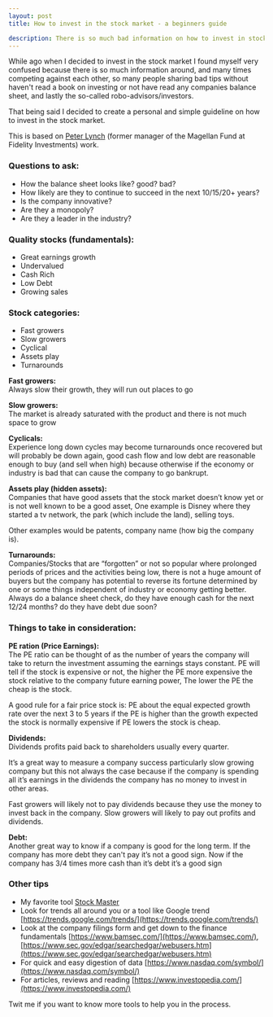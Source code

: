 ```yaml
---
layout: post
title: How to invest in the stock market - a beginners guide

description: There is so much bad information on how to invest in stock market causing a lot of confusion for people that want to get started in investing that I decided to create a guideline for beginners based on Peter Lynch work.
---
```


While ago when I decided to invest in the stock market I found myself very confused because there is so much information around, and many times competing against each other, so many people sharing bad tips without haven't read a book on investing or not have read any companies balance sheet, and lastly the so-called robo-advisors/investors.

That being said I decided to create a personal and simple guideline on how to invest in the stock market.

This is based on [Peter Lynch](https://en.wikipedia.org/wiki/Peter_Lynch) (former manager of the Magellan Fund at Fidelity Investments) work.

### Questions to ask:
* How the balance sheet looks like? good? bad?
* How likely are they to continue to succeed in the next 10/15/20+ years?
* Is the company innovative?
* Are they a monopoly?
* Are they a leader in the industry?

### Quality stocks (fundamentals):
* Great earnings growth
* Undervalued
* Cash Rich
* Low Debt
* Growing sales

### Stock categories:
* Fast growers
* Slow growers
* Cyclical
* Assets play
* Turnarounds

__Fast growers:__ <br>
Always slow their growth, they will run out places to go

__Slow growers:__ <br>
The market is already saturated with the product and there is not much space to grow

__Cyclicals:__ <br>
Experience long down cycles may become turnarounds once recovered but will probably be down again, good cash flow and low debt are reasonable enough to buy (and sell when high) because otherwise if the economy or industry is bad that can cause the company to go bankrupt.

__Assets play (hidden assets):__ <br>
Companies that have good assets that the stock market doesn’t know yet or is not well known to be a good asset, One example is Disney where they started a tv network, the park (which include the land), selling toys.

Other examples would be patents, company name (how big the company is).

__Turnarounds:__ <br>
Companies/Stocks that are “forgotten” or not so popular where prolonged periods of prices and the activities being low, there is not a huge amount of buyers but the company has potential to reverse its fortune determined by one or some things independent of industry or economy getting better. Always do a balance sheet check, do they have enough cash for the next 12/24 months? do they have debt due soon?

### Things to take in consideration:

__PE ration (Price Earnings):__ <br>
The PE ratio can be thought of as the number of years the company will take to return the investment assuming the earnings stays constant.
PE will tell if the stock is expensive or not, the higher the PE more expensive the stock relative to the company future earning power, The lower the PE the cheap is the stock.

A good rule for a fair price stock is: PE about the equal expected growth rate over the next 3 to 5 years if the PE is higher than the growth expected the stock is normally expensive if PE lowers the stock is cheap.

__Dividends:__ <br>
Dividends profits paid back to shareholders usually every quarter.

It’s a great way to measure a company success particularly slow growing company but this not always the case because if the company is spending all it’s earnings in the dividends the company has no money to invest in other areas.

Fast growers will likely not to pay dividends because they use the money to invest back in the company.
Slow growers will likely to pay out profits and dividends.

__Debt:__ <br>
Another great way to know if a company is good for the long term. If the company has more debt they can't pay it’s not a good sign. Now if the company has 3/4 times more cash than it’s debt it’s a good sign

### Other tips

* My favorite tool [Stock Master](https://itunes.apple.com/us/app/stock-master-realtime-stocks/id591644846?mt=8)
* Look for trends all around you or a tool like Google trend [https://trends.google.com/trends/](https://trends.google.com/trends/)
* Look at the company filings form and get down to the finance fundamentals [https://www.bamsec.com/](https://www.bamsec.com/), [https://www.sec.gov/edgar/searchedgar/webusers.htm](https://www.sec.gov/edgar/searchedgar/webusers.htm)
* For quick and easy digestion of data [https://www.nasdaq.com/symbol/](https://www.nasdaq.com/symbol/)
* For articles, reviews and reading [https://www.investopedia.com/](https://www.investopedia.com/)

Twit me if you want to know more tools to help you in the process.
